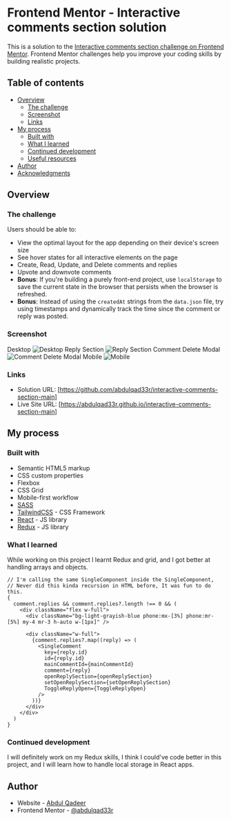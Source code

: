 # Frontend Mentor - Interactive comments section solution

This is a solution to the [Interactive comments section challenge on Frontend Mentor](https://www.frontendmentor.io/challenges/interactive-comments-section-iG1RugEG9). Frontend Mentor challenges help you improve your coding skills by building realistic projects.

## Table of contents

- [Overview](#overview)
  - [The challenge](#the-challenge)
  - [Screenshot](#screenshot)
  - [Links](#links)
- [My process](#my-process)
  - [Built with](#built-with)
  - [What I learned](#what-i-learned)
  - [Continued development](#continued-development)
  - [Useful resources](#useful-resources)
- [Author](#author)
- [Acknowledgments](#acknowledgments)

## Overview

### The challenge

Users should be able to:

- View the optimal layout for the app depending on their device's screen size
- See hover states for all interactive elements on the page
- Create, Read, Update, and Delete comments and replies
- Upvote and downvote comments
- **Bonus**: If you're building a purely front-end project, use `localStorage` to save the current state in the browser that persists when the browser is refreshed.
- **Bonus**: Instead of using the `createdAt` strings from the `data.json` file, try using timestamps and dynamically track the time since the comment or reply was posted.

### Screenshot

Desktop
![Desktop](public/screenshots/desktop.png)
Reply Section
![Reply Section](public/screenshots/replySection.png)
Comment Delete Modal
![Comment Delete Modal](public/screenshots/deleting.png)
Mobile
![Mobile](public/screenshots/mobile.png)

### Links

- Solution URL: [https://github.com/abdulqad33r/interactive-comments-section-main]
- Live Site URL: [https://abdulqad33r.github.io/interactive-comments-section-main]

## My process

### Built with

- Semantic HTML5 markup
- CSS custom properties
- Flexbox
- CSS Grid
- Mobile-first workflow
- [SASS](https://sass-lang.com/)
- [TailwindCSS](https://tailwindcss.com/) - CSS Framework
- [React](https://reactjs.org/) - JS library
- [Redux](https://react-redux.js.org/) - JS library

### What I learned

While working on this project I learnt Redux and grid, and I got better at handling arrays and objects.

```tsx
// I'm calling the same SingleComponent inside the SingleComponent,
// Never did this kinda recursion in HTML before, It was fun to do this.
{
  comment.replies && comment.replies?.length !== 0 && (
    <div className="flex w-full">
      <div className="bg-light-grayish-blue phone:mx-[3%] phone:mr-[5%] my-4 mr-3 h-auto w-[1px]" />

      <div className="w-full">
        {comment.replies?.map((reply) => (
          <SingleComment
            key={reply.id}
            id={reply.id}
            mainCommentId={mainCommentId}
            comment={reply}
            openReplySection={openReplySection}
            setOpenReplySection={setOpenReplySection}
            ToggleReplyOpen={ToggleReplyOpen}
          />
        ))}
      </div>
    </div>
  )
}
```

### Continued development

I will definitely work on my Redux skills, I think I could've code better in this project, and I will learn how to handle local storage in React apps.

## Author

- Website - [Abdul Qadeer](https://abdulqad33r.github.io/interactive-comments-section-main)
- Frontend Mentor - [@abdulqad33r](https://www.frontendmentor.io/profile/abdulqad33r)
